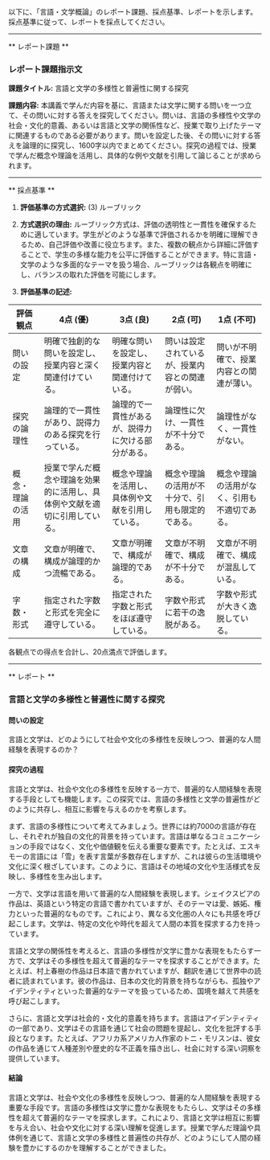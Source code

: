 以下に、「言語・文学概論」のレポート課題、採点基準、レポートを示します。採点基準に従って、レポートを採点してください。

---------------------------------------
** レポート課題 **

### レポート課題指示文

**課題タイトル:** 言語と文学の多様性と普遍性に関する探究

**課題内容:** 本講義で学んだ内容を基に、言語または文学に関する問いを一つ立て、その問いに対する答えを探究してください。問いは、言語の多様性や文学の社会・文化的意義、あるいは言語と文学の関係性など、授業で取り上げたテーマに関連するものである必要があります。問いを設定した後、その問いに対する答えを論理的に探究し、1600字以内でまとめてください。探究の過程では、授業で学んだ概念や理論を活用し、具体的な例や文献を引用して論じることが求められます。

---------------------------------------
** 採点基準 **

1. **評価基準の方式選択:** (3) ルーブリック

2. **方式選択の理由:** 
   ルーブリック方式は、評価の透明性と一貫性を確保するために適しています。学生がどのような基準で評価されるかを明確に理解できるため、自己評価や改善に役立ちます。また、複数の観点から詳細に評価することで、学生の多様な能力を公平に評価することができます。特に言語・文学のような多面的なテーマを扱う場合、ルーブリックは各観点を明確にし、バランスの取れた評価を可能にします。

3. **評価基準の記述:**

| 評価観点       | 4点 (優)                                      | 3点 (良)                                      | 2点 (可)                                      | 1点 (不可)                                   |
|----------------|-----------------------------------------------|-----------------------------------------------|-----------------------------------------------|---------------------------------------------|
| 問いの設定     | 明確で独創的な問いを設定し、授業内容と深く関連付けている。 | 明確な問いを設定し、授業内容と関連付けている。 | 問いは設定されているが、授業内容との関連が弱い。 | 問いが不明確で、授業内容との関連が薄い。   |
| 探究の論理性   | 論理的で一貫性があり、説得力のある探究を行っている。 | 論理的で一貫性があるが、説得力に欠ける部分がある。 | 論理性に欠け、一貫性が不十分である。           | 論理性がなく、一貫性がない。               |
| 概念・理論の活用 | 授業で学んだ概念や理論を効果的に活用し、具体例や文献を適切に引用している。 | 概念や理論を活用し、具体例や文献を引用している。 | 概念や理論の活用が不十分で、引用も限定的である。 | 概念や理論の活用がなく、引用も不適切である。 |
| 文章の構成     | 文章が明確で、構成が論理的かつ流暢である。         | 文章が明確で、構成が論理的である。             | 文章が不明確で、構成が不十分である。           | 文章が不明確で、構成が混乱している。       |
| 字数・形式     | 指定された字数と形式を完全に遵守している。         | 指定された字数と形式をほぼ遵守している。       | 字数や形式に若干の逸脱がある。                 | 字数や形式が大きく逸脱している。           |

各観点での得点を合計し、20点満点で評価します。

---------------------------------------
** レポート **
### 言語と文学の多様性と普遍性に関する探究

#### 問いの設定
言語と文学は、どのようにして社会や文化の多様性を反映しつつ、普遍的な人間経験を表現するのか？

#### 探究の過程
言語と文学は、社会や文化の多様性を反映する一方で、普遍的な人間経験を表現する手段としても機能します。この探究では、言語の多様性と文学の普遍性がどのように共存し、相互に影響を与えるのかを考察します。

まず、言語の多様性について考えてみましょう。世界には約7000の言語が存在し、それぞれが独自の文化的背景を持っています。言語は単なるコミュニケーションの手段ではなく、文化や価値観を伝える重要な要素です。たとえば、エスキモーの言語には「雪」を表す言葉が多数存在しますが、これは彼らの生活環境や文化に深く根ざしています。このように、言語はその地域の文化や生活様式を反映し、多様性を生み出します。

一方で、文学は言語を用いて普遍的な人間経験を表現します。シェイクスピアの作品は、英語という特定の言語で書かれていますが、そのテーマは愛、嫉妬、権力といった普遍的なものです。これにより、異なる文化圏の人々にも共感を呼び起こします。文学は、特定の文化や時代を超えて人間の本質を探求する力を持っています。

言語と文学の関係性を考えると、言語の多様性が文学に豊かな表現をもたらす一方で、文学はその多様性を超えて普遍的なテーマを探求することができます。たとえば、村上春樹の作品は日本語で書かれていますが、翻訳を通じて世界中の読者に読まれています。彼の作品は、日本の文化的背景を持ちながらも、孤独やアイデンティティといった普遍的なテーマを扱っているため、国境を越えて共感を呼び起こします。

さらに、言語と文学は社会的・文化的意義を持ちます。言語はアイデンティティの一部であり、文学はその言語を通じて社会の問題を提起し、文化を批評する手段となります。たとえば、アフリカ系アメリカ人作家のトニ・モリスンは、彼女の作品を通じて人種差別や歴史的な不正義を描き出し、社会に対する深い洞察を提供しています。

#### 結論
言語と文学は、社会や文化の多様性を反映しつつ、普遍的な人間経験を表現する重要な手段です。言語の多様性は文学に豊かな表現をもたらし、文学はその多様性を超えて普遍的なテーマを探求します。これにより、言語と文学は相互に影響を与え合い、社会や文化に対する深い理解を促進します。授業で学んだ理論や具体例を通じて、言語と文学の多様性と普遍性の共存が、どのようにして人間の経験を豊かにするのかを理解することができました。

